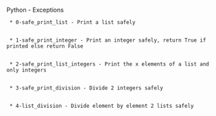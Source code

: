 Python - Exceptions


	 * 0-safe_print_list - Print a list safely


	 * 1-safe_print_integer - Print an integer safely, return True if printed else return False


	 * 2-safe_print_list_integers - Print the x elements of a list and only integers


	 * 3-safe_print_division - Divide 2 integers safely


	 * 4-list_division - Divide element by element 2 lists safely


